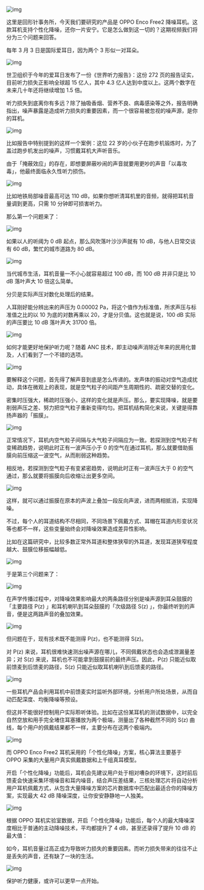 ![img](https://cdn.jsdelivr.net/gh/just-prog/static/img/202108151010456.png)



这里是回形针事务所，今天我们要研究的产品是 OPPO Enco Free2 降噪耳机。这款耳机支持个性化降噪，还你一片安宁。它是怎么做到这一切的？这期视频我们将分为三个问题来回答。



每年 3 月 3 日是国际爱耳日，因为两个 3 形似一对耳朵。



![img](https://cdn.jsdelivr.net/gh/just-prog/static/img/202108151010907.gif)



世卫组织于今年的爱耳日发布了一份《世界听力报告》：这份 272 页的报告证实，目前听力损失正影响全球超 15 亿人，其中 4.3 亿人达到中度以上。这两个数字在未来几十年还将继续增加 1.5 倍。





听力损失到底离你有多远？除了抽吸香烟、营养不良、病毒感染等之外，报告明确指出，噪声暴露是造成听力损失的重要因素，而一个很容易被忽视的噪声源，是你的耳机。



![img](https://cdn.jsdelivr.net/gh/just-prog/static/img/202108151010524.gif)



比如报告中特别提到的这样一个案例：这位 22 岁的小伙子在跑步机锻炼时，为了盖过跑步机发出的噪声，习惯戴耳机大声听音乐。



由于「掩蔽效应」的存在，即想要屏蔽吵闹的声音就要用更吵的声音「以毒攻毒」，他最终面临永久性听力损伤。



![img](https://cdn.jsdelivr.net/gh/just-prog/static/img/202108151010880.gif)



比如地铁局部噪音最高可达 110 dB，如果你想听清耳机里的音频，就得把耳机音量调到更高，只需 10 分钟即可损害听力。



那么第一个问题来了：



![img](https://cdn.jsdelivr.net/gh/just-prog/static/img/202108151010289.png)





如果以人的听阈为 0 dB 起点，那么风吹落叶沙沙声就有 10 dB，与他人日常交谈有 60 dB，繁忙的城市道路为 80 dB。



![img](https://cdn.jsdelivr.net/gh/just-prog/static/img/202108151010108.gif)



当代城市生活，耳机音量一不小心就容易超过 100 dB，而 100 dB 并非只是比 10 dB 落叶声大 10 倍这么简单。



分贝是实际声压对数化处理后的结果。



人耳刚好能分辨出来的声压为 0.00002 Pa，将这个值作为标准值，所求声压与标准值之比的以 10 为底的对数再乘以 20，才是分贝值。这也就是说，100 dB 实际的声压要比 10 dB 落叶声大 31700 倍。



![img](https://cdn.jsdelivr.net/gh/just-prog/static/img/202108151010799.gif)



如何才能更好地保护听力呢？随着 ANC 技术，即主动噪声消除近年来的民用化普及，人们看到了一个不错的选项。



![img](https://cdn.jsdelivr.net/gh/just-prog/static/img/202108151010956.png)





要解释这个问题，首先得了解声音到底是怎么传递的。发声体的振动对空气造成扰动，具体在微观上的表现，就是空气粒子的间距产生周期性的、疏密交替的变化。



密集时压强大，稀疏时压强小，这样的变化就是声压。那么，要实现降噪，就是要削弱声压之差、努力把空气粒子重新变得均匀。把耳机结构简化来说，关键是得靠扬声器的「振膜」。



![img](https://cdn.jsdelivr.net/gh/just-prog/static/img/202108151011544.gif)





正常情况下，耳机内空气粒子间隔与大气粒子间隔应为一致。若探测到空气粒子有变稀疏趋势，说明此时正有一波声压小于 0 的空气在通过耳机，那么就要借助振膜向前压缩这一波空气，从而削弱这种趋势。



相反地，若探测到空气粒子有变紧密趋势，说明此时正有一波声压大于 0 的空气通过，那么就要将振膜向后收缩让出更多空间。



![img](https://cdn.jsdelivr.net/gh/just-prog/static/img/202108151010742.gif)



这样，就可以通过振膜在原本的声波上叠加一段反向声波，进而两相抵消，实现降噪。



不过，每个人的耳道结构不尽相同，不同场景下佩戴方式、耳帽在耳道内形变状况等也都不一样，这些变量始终会对降噪效果造成差异性影响。



比如在这篇研究中，比较多数正常外耳道和整体狭窄的外耳道，发现耳道狭窄程度越大、鼓膜位移振幅越低。



![img](https://cdn.jsdelivr.net/gh/just-prog/static/img/202108151010088.jpeg)



于是第三个问题来了：



![img](https://cdn.jsdelivr.net/gh/just-prog/static/img/202108151010612.png)



在声学传播过程中，对降噪效果影响最大的两条路径分别是噪声源到耳朵鼓膜的「主要路径 P(z) 」和耳机喇叭到耳朵鼓膜的「次级路径 S(z) 」，你最终听到的声音，便是这两路声音的叠加效果。



![img](https://cdn.jsdelivr.net/gh/just-prog/static/img/202108151012493.gif)



但问题在于，现有技术既不能测得 P(z)，也不能测得 S(z)。



对 P(z) 来说，耳机很难快速测出噪声源在哪儿，不同佩戴状态也会造成泄漏量差异；对 S(z) 来说，耳机也不可能拿到鼓膜前的最终声压。因此，P(z) 只能近似取前馈麦到后馈麦的路径，S(z) 只能近似取耳机喇叭到后馈麦的路径。



![img](https://cdn.jsdelivr.net/gh/just-prog/static/img/202108151010558.gif)



一些耳机产品会利用耳机中前馈麦实时监听外部环境，分析用户所处场景，从而自动匹配深度、均衡降噪等预设。



但这并不能很好控制用户实际聆听体验。比如在这份某耳机的测试数据中，以完全自然空放和用手完全堵住耳塞播放为两个极端，测量出了各种截然不同的 S(z) 曲线，每个用户的佩戴结果都不一样，主要分布在这两个极端内。



![img](https://cdn.jsdelivr.net/gh/just-prog/static/img/202108151010171.png)



而 OPPO Enco Free2 耳机采用的「个性化降噪」方案，核心算法主要基于 OPPO 采集的大量用户真实佩戴数据和上千组真耳模型。



开启「个性化降噪」功能后，耳机会先建议用户处于相对嘈杂的环境下，这时前后馈麦会快速采集环境噪音和耳内噪音，结合声压差结果，三核处理芯片将自动分析用户耳机佩戴方式，从包含大量降噪方案的芯片数据库中匹配出最适合你的降噪方案，实现最大 42 dB 降噪深度，让你安安静静地一人独美。



![img](https://cdn.jsdelivr.net/gh/just-prog/static/img/202108151010976.gif)



根据 OPPO 耳机实验室数据，开启「个性化降噪」功能后，每个人的最大降噪深度相比于普通的主动降噪技术，平均都提升了 4 dB，甚至还录得了提升 10 dB 的最大值：



如今，耳机音量过高正成为导致听力损失的重要因素。而听力损失带来的往往不止是丢失的声音，还有缺了一块的生活。



![img](https://cdn.jsdelivr.net/gh/just-prog/static/img/202108151010547.gif)



保护听力健康，或许可以更早一点开始。